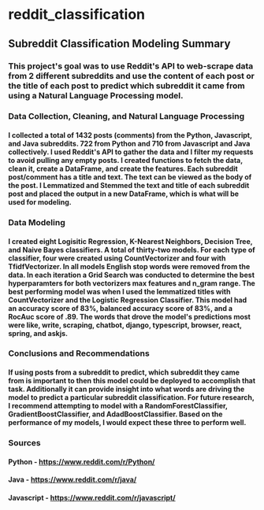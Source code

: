 # reddit_classification

## Subreddit Classification Modeling Summary

### This project's goal was to use Reddit's API to web-scrape data from 2 different subreddits and use the content of each post or the title of each post to predict which subreddit it came from using a Natural Language Processing model.


### Data Collection, Cleaning, and Natural Language Processing
#### I collected a total of 1432 posts (comments) from the Python, Javascript, and Java subreddits. 722 from Python and 710 from Javascript and Java collectively. I used Reddit's API to gather the data and I filter my requests to avoid pulling any empty posts. I created functions to fetch the data, clean it, create a DataFrame, and create the features. Each subreddit post/comment has a title and text. The text can be viewed as the body of the post. I Lemmatized and Stemmed the text and title of each subreddit post and placed the output in a new DataFrame, which is what will be used for modeling.

### Data Modeling
#### I created eight Logisitic Regression, K-Nearest Neighbors, Decision Tree, and Naive Bayes classifiers. A total of thirty-two models. For each type of classifier, four were created using CountVectorizer and four with TfidfVectorizer. In all models English stop words were removed from the data. In each iteration a Grid Search was conducted to determine the best hyperparamters for both vectorizers max features and n_gram range. The best performing model was when I used the lemmatized titles with CountVectorizer and the Logistic Regression Classifier. This model had an accuracy score of 83%, balanced accuracy score of 83%, and a RocAuc score of .89. The words that drove the model's predictions most were like, write, scraping, chatbot, django, typescript, browser, react, spring, and askjs.

### Conclusions and Recommendations

#### If using posts from a subreddit to predict, which subreddit they came from is important to then this model could be deployed to accomplish that task. Additionally it can provide insight into what words are driving the model to predict a particular subreddit classification. For future research, I recommend attempting to model with a RandomForestClassifier, GradientBoostClassifier, and AdadBoostClassifier. Based on the performance of my models, I would expect these three to perform well. 

### Sources

#### Python - https://www.reddit.com/r/Python/
#### Java - https://www.reddit.com/r/java/
#### Javascript - https://www.reddit.com/r/javascript/
